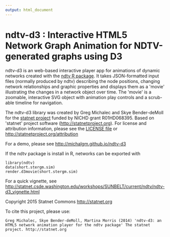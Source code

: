 ```yaml
---
output: html_document
---
```

ndtv-d3 : Interactive HTML5 Network Graph Animation for NDTV-generated graphs using D3
=======

ndtv-d3 is an web-based interactive player app for animations of dynamic networks created with the [ndtv R package](http://cran.r-project.org/web/packages/ndtv/index.html). It takes JSON-formatted input files (normally produced by ndtv) describing the node positions, changing network relationships and graphic properties and displays them as a 'movie' illustrating the changes in a network object over time. The 'movie' is a zoomable, interactive SVG object with animation play controls and a scrub-able timeline for navigation.  

The ndtv-d3 library was created by Greg Michalec and Skye Bender-deMoll for the [statnet project](http://statnet.org) funded by NICHD grant R01HD068395. Based on 'statnet' project software (http://statnetproject.org). For license and attribution information, please see the [LICENSE file](https://github.com/michalgm/ndtv-d3/blob/master/LICENSE) or http://statnetproject.org/attribution

For a demo, please see http://michalgm.github.io/ndtv-d3

If the ndtv package is install in R, networks can be exported with
```
library(ndtv)  
data(short.stergm.sim)  
render.d3movie(short.stergm.sim)
```

For a quick vignette, see http://statnet.csde.washington.edu/workshops/SUNBELT/current/ndtv/ndtv-d3_vignette.html


Copyright 2015 Statnet Commons http://statnet.org

To cite this project, please use:
```
Greg Michalec, Skye Bender-deMoll, Martina Morris (2014) 'ndtv-d3: an HTML5 network animation player for the ndtv package' The statnet project. http://statnet.org
```
